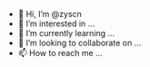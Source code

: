 - 👋 Hi, I’m @zyscn
- 👀 I’m interested in ...
- 🌱 I’m currently learning ...
- 💞️ I’m looking to collaborate on ...
- 📫 How to reach me ...

<!---
zyscn/zyscn is a ✨ special ✨ repository because its `README.md` (this file) appears on your GitHub profile.
You can click the Preview link to take a look at your changes.
--->
